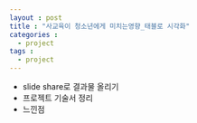 ```yaml
---
layout : post
title : "사교육이 청소년에게 미치는영향_태블로 시각화"
categories : 
  - project
tags :
  - project
---
```


- slide share로 결과물 올리기
- 프로젝트 기술서 정리
- 느낀점 
